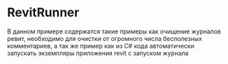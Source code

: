 # RevitRunner

В данном примере содержатся такие примеры как очищение журналов ревит, необходимо для очистки от огромного числа бесполезных комментариев, а так же пример как из С# кода автоматически запускать экземпляры приложения revit с запуском журнала
